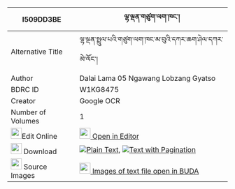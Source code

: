 |I509DD3BE|ལྷ་ལྡན་གཙུག་ལག་ཁང་། 
| --- | --- 
|Alternative Title |ལྷ་ལྡན་སྤྲུལ་པའི་གཙུག་ལག་ཁང་མ་བུའི་དཀར་ཆག་ཤེལ་དཀར་མེ་ལོང་།
|Author| Dalai Lama 05 Ngawang Lobzang Gyatso
|BDRC ID | W1KG8475
|Creator | Google OCR
|Number of Volumes| 1
|<img width="25" src="https://img.icons8.com/color/25/000000/edit-property.png">Edit Online| [<img width="25" src="https://avatars.githubusercontent.com/u/45091458?s=200&v=4"> Open in Editor](http://editor.openpecha.org/I509DD3BE)
|<img width="25" src="https://img.icons8.com/fluent/48/000000/download-2.png"/>  Download | [![](https://img.icons8.com/color/20/000000/txt.png)Plain Text](https://github.com/Openpecha/I509DD3BE/releases/download/v1/lhaden_tsuklakhang_plain_I509DD3BE.zip), [![](https://img.icons8.com/color/20/000000/txt.png)Text with Pagination](https://github.com/Openpecha/I509DD3BE/releases/download/v1/lhaden_tsuklakhang_pages_I509DD3BE.zip)
|<img width="25" src="https://img.icons8.com/plasticine/100/000000/pictures-folder.png"/>  Source Images | [<img width="25" src="https://library.bdrc.io/icons/BUDA-small.svg"> Images of text file open in BUDA](https://library.bdrc.io/show/bdr:W1KG8475)